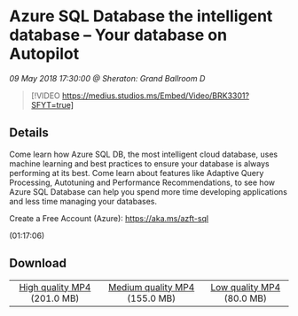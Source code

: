 # Azure SQL Database the intelligent database – Your database on Autopilot

*09 May 2018 17:30:00 @ Sheraton: Grand Ballroom D*

> [!VIDEO https://medius.studios.ms/Embed/Video/BRK3301?SFYT=true]

## Details

<p>Come learn how Azure SQL DB, the most intelligent cloud database, uses machine learning and best practices to ensure your database is always performing at its best. Come learn about features like Adaptive Query Processing, Autotuning and Performance Recommendations, to see how Azure SQL Database can help you spend more time developing applications and less time managing your databases.&nbsp;</p><p>Create a Free Account (Azure): <a href="https://aka.ms/azft-sql">https://aka.ms/azft-sql</a></p> (01:17:06)

## Download

||||
|:--:|:----:|:-:|
|[High quality MP4](https://sec.ch9.ms/ch9/d3a1/5e29d46d-ea34-41b6-89d9-0e24b76ad3a1/BRK3301_high.mp4) (201.0 MB)|[Medium quality MP4](https://sec.ch9.ms/ch9/d3a1/5e29d46d-ea34-41b6-89d9-0e24b76ad3a1/BRK3301_mid.mp4) (155.0 MB)|[Low quality MP4](https://sec.ch9.ms/ch9/d3a1/5e29d46d-ea34-41b6-89d9-0e24b76ad3a1/BRK3301.mp4) (80.0 MB)|